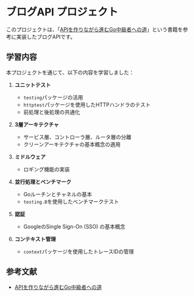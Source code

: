 # ブログAPI プロジェクト

このプロジェクトは、「[APIを作りながら進むGo中級者への道](https://techbookfest.org/product/jXDAEU1dR53kbZkgtDm9zx?productVariantID=dvjtgpjw8VDTXNqKaanTVi)」という書籍を参考に実装したブログAPIです。

## 学習内容

本プロジェクトを通じて、以下の内容を学習しました：

1. **ユニットテスト**
   - `testing`パッケージの活用
   - `httptest`パッケージを使用したHTTPハンドラのテスト
   - 前処理と後処理の共通化

2. **3層アーキテクチャ**
   - サービス層、コントローラ層、ルータ層の分離
   - クリーンアーキテクチャの基本概念の適用

3. **ミドルウェア**
   - ロギング機能の実装

4. **並行処理とベンチマーク**
   - Goルーチンとチャネルの基本
   - `testing.B`を使用したベンチマークテスト

5. **認証**
   - GoogleのSingle Sign-On (SSO) の基本概念

6. **コンテキスト管理**
   - `context`パッケージを使用したトレースIDの管理

## 参考文献

- [APIを作りながら進むGo中級者への道](https://techbookfest.org/product/jXDAEU1dR53kbZkgtDm9zx?productVariantID=dvjtgpjw8VDTXNqKaanTVi)
